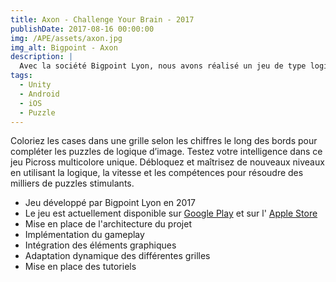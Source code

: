 ```yaml
---
title: Axon - Challenge Your Brain - 2017
publishDate: 2017-08-16 00:00:00
img: /APE/assets/axon.jpg
img_alt: Bigpoint - Axon
description: |
  Avec la société Bigpoint Lyon, nous avons réalisé un jeu de type logigramme avec beaucoup de mécaniques en plus qui viennent ajouter des défis supplémentaires à ce type de jeu
tags:
  - Unity
  - Android
  - iOS
  - Puzzle
---
```

<p>
  Coloriez les cases dans une grille selon les chiffres le long des bords pour compléter les puzzles de logique d’image. Testez votre intelligence dans ce jeu Picross multicolore unique. Débloquez et maîtrisez de nouveaux niveaux en utilisant la logique, la vitesse et les compétences pour résoudre des milliers de puzzles stimulants.
</p>
<div>
  <p>
    <ul>
      <li>Jeu développé par Bigpoint Lyon en 2017
      <li>Le jeu est actuellement disponible sur <a href ="https://play.google.com/store/apps/details?id=com.bigpoint.axon" target="_blank">Google Play</a>
      et sur l' <a href ="https://apps.apple.com/fr/app/axon-challenge-your-brain/id1235005654" target="_blank"> Apple Store</a> 
      <li>Mise en place de l'architecture du projet
      <li>Implémentation du gameplay
      <li>Intégration des éléments graphiques
      <li>Adaptation dynamique des différentes grilles
      <li>Mise en place des tutoriels
    </ul>
  </p>
</div>
